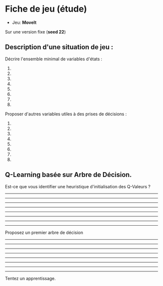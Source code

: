 # Fiche de jeu (étude)

- Jeu: **MoveIt**

Sur une version fixe (**seed 22**)


## Description d'une situation de jeu :

Décrire l'ensemble minimal de variables d'états :

1. 
2. 
3. 
4. 
5. 
6. 
7. 
8. 

Proposer d'autres variables utiles à des prises de décisions :

1. 
2. 
3. 
4. 
5. 
6. 
7. 
8. 

## Q-Learning basée sur Arbre de Décision.

Est-ce que vous identifier une heuristique d'initialisation des Q-Valeurs ?

--- 

--- 

--- 

--- 

--- 

--- 

--- 

--- 

Proposez un premier arbre de décision 

--- 

--- 

--- 

--- 

--- 

--- 

--- 

--- 

Tentez un apprentissage.

